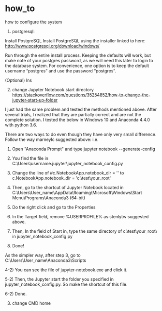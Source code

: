 # how_to
how to configure the system


1. postgresql:

Install PostgreSQL
Install PostgreSQL using the installer linked to here: http://www.postgresql.org/download/windows/

Run through the entire install process. Keeping the defaults will work, but make note of your postgres password, as we will need this later to login to the database system. For convenience, one option is to keep the default username “postgres” and use the password “postgres”.

(Optional) Ins


2. change Jupyter Notebook start directory
https://stackoverflow.com/questions/35254852/how-to-change-the-jupyter-start-up-folder

I just had the same problem and tested the methods mentioned above. After several trials, I realized that they are partially correct and are not the complete solution. I tested the below in Windows 10 and Anaconda 4.4.0 with python 3.6.

There are two ways to do even though they have only very small difference. Follow the way marneylc suggested above: i.e.

1) Open "Anaconda Prompt" and type jupyter notebook --generate-config

2) You find the file in C:\Users\username\.jupyter\jupyter_notebook_config.py

3) Change the line of #c.NotebookApp.notebook_dir = '' to c.NotebookApp.notebook_dir = 'c:\test\your_root\'

4) Then, go to the shortcut of Jupyter Notebook located in C:\Users\User_name\AppData\Roaming\Microsoft\Windows\Start Menu\Programs\Anaconda3 (64-bit)

5) Do the right click and go to the Properties

6) In the Target field, remove %USERPROFILE% as stenlytw suggested above.

7) Then, In the field of Start in, type the same directory of c:\test\your_root\ in jupyter_notebook_config.py

8) Done!

As the simpler way, after step 3, go to C:\Users\User_name\Anaconda3\Scripts

4-2) You can see the file of jupyter-notebook.exe and click it.

5-2) Then, the Jupyter start the folder you specified in jupyter_notebook_config.py. So make the shortcut of this file.

6-2) Done.

3. change CMD home
